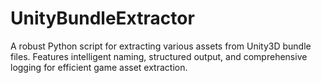 # UnityBundleExtractor
A robust Python script for extracting various assets from Unity3D bundle files. Features intelligent naming, structured output, and comprehensive logging for efficient game asset extraction.
